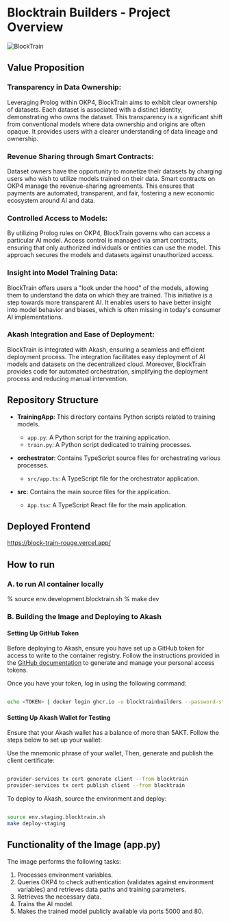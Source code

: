 # Blocktrain Builders - Project Overview
![BlockTrain](https://github.com/BlockTrainBuilders/BlockTrain/assets/80094928/8c1f52ab-23c6-407a-a393-8dd67bf99dcb)

## Value Proposition

### Transparency in Data Ownership:
Leveraging Prolog within OKP4, BlockTrain aims to exhibit clear ownership of datasets. Each dataset is associated with a distinct identity, demonstrating who owns the dataset. This transparency is a significant shift from conventional models where data ownership and origins are often opaque. It provides users with a clearer understanding of data lineage and ownership.

### Revenue Sharing through Smart Contracts:
Dataset owners have the opportunity to monetize their datasets by charging users who wish to utilize models trained on their data. Smart contracts on OKP4 manage the revenue-sharing agreements. This ensures that payments are automated, transparent, and fair, fostering a new economic ecosystem around AI and data.

### Controlled Access to Models:
By utilizing Prolog rules on OKP4, BlockTrain governs who can access a particular AI model. Access control is managed via smart contracts, ensuring that only authorized individuals or entities can use the model. This approach secures the models and datasets against unauthorized access.

### Insight into Model Training Data:
BlockTrain offers users a "look under the hood" of the models, allowing them to understand the data on which they are trained. This initiative is a step towards more transparent AI. It enables users to have better insight into model behavior and biases, which is often missing in today's consumer AI implementations.

### Akash Integration and Ease of Deployment:
BlockTrain is integrated with Akash, ensuring a seamless and efficient deployment process. The integration facilitates easy deployment of AI models and datasets on the decentralized cloud. Moreover, BlockTrain provides code for automated orchestration, simplifying the deployment process and reducing manual intervention.

## Repository Structure

- **TrainingApp**: This directory contains Python scripts related to training models.
  - `app.py`: A Python script for the training application.
  - `train.py`: A Python script dedicated to training processes.
  
- **orchestrator**: Contains TypeScript source files for orchestrating various processes.
  - `src/app.ts`: A TypeScript file for the orchestrator application.
  
- **src**: Contains the main source files for the application.
  - `App.tsx`: A TypeScript React file for the main application.

## Deployed Frontend

https://block-train-rouge.vercel.app/ 

## How to run

### A. to run AI container locally

% source env.development.blocktrain.sh
% make dev


### B. Building the Image and Deploying to Akash

#### Setting Up GitHub Token

Before deploying to Akash, ensure you have set up a GitHub token for access to write to the container registry. Follow the instructions provided in the [GitHub documentation](https://docs.github.com/en/authentication/keeping-your-account-and-data-secure/managing-your-personal-access-tokens) to generate and manage your personal access tokens.

Once you have your token, log in using the following command:

```bash

echo <TOKEN> | docker login ghcr.io -u blocktrainbuilders --password-stdin

```


#### Setting Up Akash Wallet for Testing

Ensure that your Akash wallet has a balance of more than 5AKT. Follow the steps below to set up your wallet:

Use the mnemonic phrase of your wallet, Then, generate and publish the client certificate:


```bash

provider-services tx cert generate client --from blocktrain
provider-services tx cert publish client --from blocktrain

```
To deploy to Akash, source the environment and deploy:
```bash

source env.staging.blocktrain.sh
make deploy-staging


```


## Functionality of the Image (app.py)

The image performs the following tasks:

1. Processes environment variables.
2. Queries OKP4 to check authentication (validates against environment variables) and retrieves data paths and training parameters.
3. Retrieves the necessary data.
4. Trains the AI model.
5. Makes the trained model publicly available via ports 5000 and 80.



